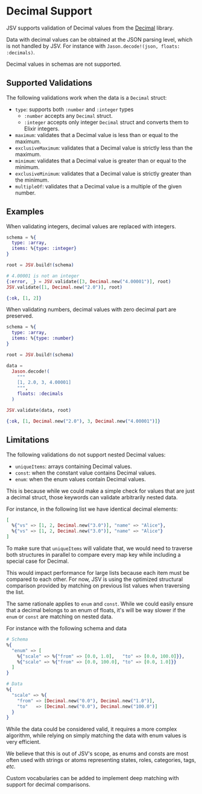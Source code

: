 # Decimal Support

JSV supports validation of Decimal values from the [Decimal](https://hex.pm/packages/decimal) library.

Data with decimal values can be obtained at the JSON parsing level, which is not
handled by JSV. For instance with `Jason.decode!(json, floats: :decimals)`.

Decimal values in schemas are not supported.



## Supported Validations

The following validations work when the data is a `Decimal` struct:

- `type`: supports both `:number` and `:integer` types
  - `:number` accepts any `Decimal` struct.
  - `:integer` accepts only integer `Decimal` struct and converts them to Elixir
    integers.
- `maximum`: validates that a Decimal value is less than or equal to the maximum.
- `exclusiveMaximum`: validates that a Decimal value is strictly less than the
  maximum.
- `minimum`: validates that a Decimal value is greater than or equal to the
  minimum.
- `exclusiveMinimum`: validates that a Decimal value is strictly greater than
  the minimum.
- `multipleOf`: validates that a Decimal value is a multiple of the given
  number.


## Examples

When validating integers, decimal values are replaced with integers.

<!-- rdmx :section name:example_integer -->
```elixir
schema = %{
  type: :array,
  items: %{type: :integer}
}

root = JSV.build!(schema)

# 4.00001 is not an integer
{:error, _} = JSV.validate([3, Decimal.new("4.00001")], root)
JSV.validate([1, Decimal.new("2.0")], root)
```
<!-- rdmx /:section -->
<!-- rdmx :eval section:example_integer -->
```elixir
{:ok, [1, 2]}
```
<!-- rdmx /:eval -->

When validating numbers, decimal values with zero decimal part are preserved.
<!-- rdmx :section name:example_number -->
```elixir
schema = %{
  type: :array,
  items: %{type: :number}
}

root = JSV.build!(schema)

data =
  Jason.decode!(
    """
    [1, 2.0, 3, 4.00001]
    """,
    floats: :decimals
  )

JSV.validate(data, root)
```
<!-- rdmx /:section -->
<!-- rdmx :eval section:example_number -->
```elixir
{:ok, [1, Decimal.new("2.0"), 3, Decimal.new("4.00001")]}
```
<!-- rdmx /:eval -->


## Limitations

The following validations do not support nested Decimal values:

- `uniqueItems`: arrays containing Decimal values.
- `const`: when the constant value contains Decimal values.
- `enum`: when the enum values contain Decimal values.

This is because while we could make a simple check for values that are just a
decimal struct, those keywords can validate arbitrarily nested data.

For instance, in the following list we have identical decimal elements:

```elixir
[
  %{"vs" => [1, 2, Decimal.new("3.0")], "name" => "Alice"},
  %{"vs" => [1, 2, Decimal.new("3.0")], "name" => "Alice"}
]
```

To make sure that `uniqueItems` will validate that, we would need to traverse
both structures in parallel to compare every map key while including a special
case for Decimal.

This would impact performance for large lists because each item must be compared
to each other. For now, JSV is using the optimized structural comparison
provided by matching on previous list values when traversing the list.

The same rationale applies to `enum` and `const`. While we could easily ensure that a decimal belongs to an enum of floats, it's will be way slower if the `enum` or `const` are matching on nested data.

For instance with the following schema and data

```elixir
# Schema
%{
  "enum" => [
    %{"scale" => %{"from" => [0.0, 1.0],   "to" => [0.0, 100.0]}},
    %{"scale" => %{"from" => [0.0, 100.0], "to" => [0.0, 1.0]}}
  ]
}

# Data
%{
  "scale" => %{
    "from" => [Decimal.new("0.0"), Decimal.new("1.0")],
    "to"   => [Decimal.new("0.0"), Decimal.new("100.0")]
  }
}
```

While the data could be considered valid, it requires a more complex algorithm,
while relying on simply matching the data with enum values is very efficient.

We believe that this is out of JSV's scope, as enums and consts are most often
used with strings or atoms representing states, roles, categories, tags, _etc._

Custom vocabularies can be added to implement deep matching with support for
decimal comparisons.